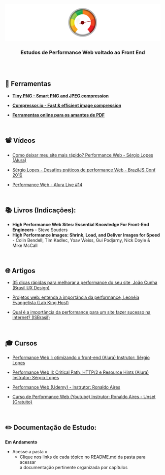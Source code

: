 ﻿<div align="center">
 
 ![Performance Web Header Readme](img/header-readme.png)

  ### **Estudos de Performance Web voltado ao Front End**
  
</div>

<br><br>

## 🔧 Ferramentas

+ <a href="https://tinypng.com/" target="_blank"> **Tiny PNG - Smart PNG and JPEG compression** </a> 
+ <a href="https://compressor.io/" target="_blank"> **Compressor.io - Fast & efficient image
compression** </a> 

+ <a href="https://www.ilovepdf.com/pt" target="_blank"> **Ferramentas online para os amantes de PDF** </a> 




<br>
 
## 📽 Vídeos

+ [Como deixar meu site mais rápido? Performance Web - Sérgio Lopes (Alura)](https://www.youtube.com/watch?v=vsn_ACM202Y&ab_channel=AluraCursosOnline)

+ [Sérgio Lopes - Desafios práticos de performance Web - BrazilJS Conf 2016](https://www.youtube.com/watch?v=EMCBd3kw4zs&ab_channel=BrazilJS)
+ [Performance Web - Alura Live #14](https://www.youtube.com/watch?v=g4WsGEmzsN4&ab_channel=AluraCursosOnline)

<br>

## 📚  Livros (Indicações): 
 
+ **High Performance Web Sites: Essential Knowledge For Front-End Engineers** - Steve Souders
+ **High Performance Images: Shrink, Load, and Deliver Images for Speed** - Colin Bendell, Tim Kadlec, Yoav Weiss, Gui Podjarny, Nick Doyle & Mike McCall

<br>

## 🌐 Artigos

+ [35 dicas rápidas para melhorar a performance do seu site, João Cunha (Brasil UX Design)](https://brasil.uxdesign.cc/35-dicas-r%C3%A1pidas-de-web-performance-59f38057e318)

+ [Projetos web: entenda a importância da performance, Leonéia Evangelista (Lab King Host)](https://king.host/blog/2018/11/performance-em-projetos-web/)
+ [Qual é a importância da performance para um site fazer sucesso na internet? (ISBrasil)](https://www.isbrasil.info/blog/qual-e-a-importancia-da-performance-para-um-site-fazer-sucesso-na-internet.html)

<br>

## 🎓 Cursos

+ [Performance Web I: otimizando o front-end (Alura) Instrutor: Sérgio Lopes](https://www.alura.com.br/curso-online-otimizacao-performance-web)
+ [Performance Web II: Critical Path, HTTP/2 e Resource Hints (Alura) Instrutor: Sérgio Lopes](https://www.alura.com.br/curso-online-performance-http2-critical-path)
+ [Performance Web (Udemy) - Instrutor: Ronaldo Aires](https://www.udemy.com/course/curso-de-performance-web/)

+ [Curso de Performance Web (Youtube) Instrutor: Ronaldo Aires - Unset {Gratuito}](https://www.youtube.com/watch?v=iRazRfRas28&list=PL0N5TAOhX5E-zYhMUyRE2Jhif-NyQ-5ZY&ab_channel=UnSet)



<br>

## ✏️ Documentação de Estudo:

**Em Andamento**

+ Acesse a pasta x
  + Clique nos links de cada tópico no README.md da pasta para acessar<br> a documentação pertinente organizada por capítulos


